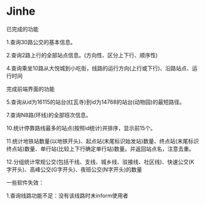 # Jinhe

已完成的功能

1.查询30路公交的基本信息。

2.查询2路上行的全部站点信息。(方向性、区分上下行、顺序性) 

4.查询乘坐10路从大悦城到小吃街，线路的运行方向(上行或下行)、沿路站点、运行时间



完成前端界面的功能



5.查询从id为16115的站台(红瓦寺)到id为14768的站台(动物园)的最短路径。

7.查询N8路(环线)的全部班次信息。

10.统计停靠路线最多的站点(按照id统计)并排序，显示前15个。

11.统计地铁站数量(以地铁开头)、起点站(末尾标识始发站)数量、终点站(末尾标识终点站)数量、单行站(比较上下行确定单行站)数量。并返回站点名，注意去重。

12.分组统计常规公交(包括干线、支线、城乡线、驳接线、社区线)、快速公交(K字开头)、高峰公交(G字开头)、夜班公交(N字开头)的数量



一些软件失效：

1.查询线路功能不足：没有该线路时未inform使用者